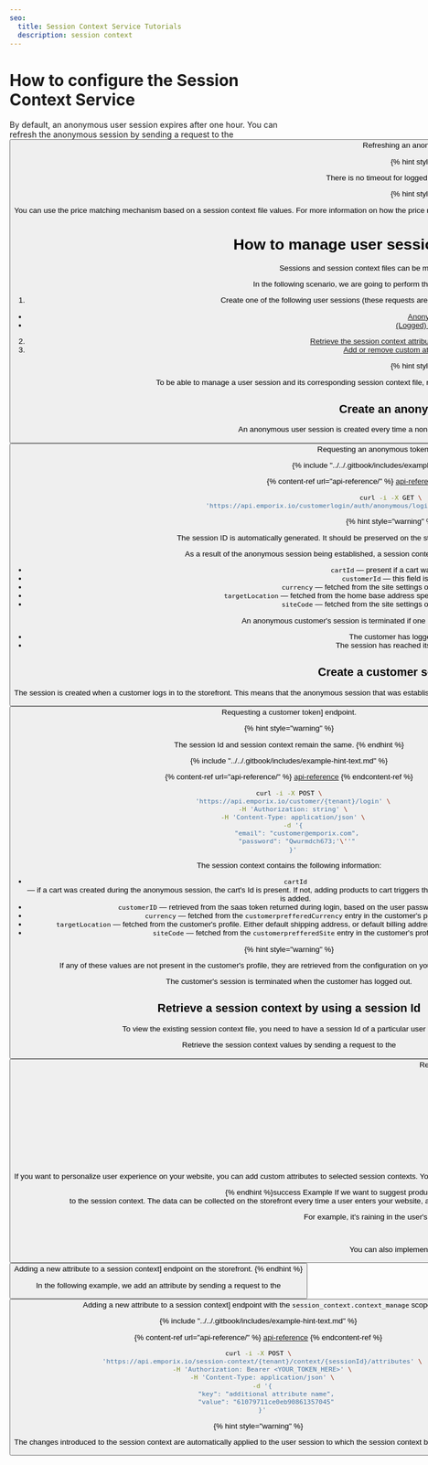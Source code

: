 ```yaml
---
seo:
  title: Session Context Service Tutorials
  description: session context
---
```


# How to configure the Session Context Service

By default, an anonymous user session expires after one hour. You can refresh the anonymous session by sending a request to the <nobr><Button to="/openapi/oauth/#operation/GET-oauth-refresh-anonymous-access-token" size="small">Refreshing an anonymous token] endpoint.

{% hint style="warning" %}

There is no timeout for logged customer sessions.
{% endhint %}

{% hint style="warning" %}

You can use the price matching mechanism based on a session context file values. For more information on how the price matching functionality works, check out *How to use the price matching functionality* in the [Price Service Tutorials](/content/price#how-to-use-the-price-matching-functionality).
{% endhint %}

# How to manage user sessions and session context files

Sessions and session context files can be managed both by your customers and employees. 

In the following scenario, we are going to perform the following actions from the perspective of an employee:

1. Create one of the following user sessions (these requests are normally sent on the storefront, but are here for illustrative purposes):
* [Anonymous session](#create-an-anonymous-user-session)
* [(Logged) customer session](#create-a-customer-session)
2. [Retrieve the session context attributes and values of a particular user session.](#retrieve-a-session-context-by-using-a-session-id)
3. [Add or remove custom attributes from the session context.](#add-new-attributes-to-the-session-context)

{% hint style="warning" %}

To be able to manage a user session and its corresponding session context file, make sure that the session with its session ID is present in the system. 
{% endhint %}

## Create an anonymous user session

An anonymous user session is created every time a non-logged user enters the storefront and sends a request to the <nobr><Button to="/openapi/oauth/#operation/GET-oauth-generate-anonymous-access-token" size="small">Requesting an anonymous token] endpoint.

{% include "../../.gitbook/includes/example-hint-text.md" %}

{% content-ref url="api-reference/" %}
[api-reference](api-reference/)
{% endcontent-ref %}

```bash
curl -i -X GET \
  'https://api.emporix.io/customerlogin/auth/anonymous/login?tenant={tenant}&client_id={client_id}'
```

{% hint style="warning" %}

The session ID is automatically generated. It should be preserved on the storefront, for example in user cookies.
{% endhint %}


As a result of the anonymous session being established, a session context is created. It contains the following information:

* `cartId` — present if a cart was created.
* `customerId` — this field is empty.
* `currency` — fetched from the site settings of the tenant's default site.
* `targetLocation` — fetched from the home base address specified in the tenant's default site's settings.
* `siteCode` — fetched from the site settings of the tenant's default site.

An anonymous customer's session is terminated if one of those two requirements is met:

* The customer has logged in. 
* The session has reached its lifetime.


## Create a customer session

The session is created when a customer logs in to the storefront. This means that the anonymous session that was established when the user entered the site is migrated into a customer session when a request is sent to the <nobr><Button to="/openapi/oauth/#operation/POST-oauth-authorize-customer" size="small">Requesting a customer token] endpoint. 

{% hint style="warning" %}

The session Id and session context remain the same.
{% endhint %}


{% include "../../.gitbook/includes/example-hint-text.md" %}

{% content-ref url="api-reference/" %}
[api-reference](api-reference/)
{% endcontent-ref %}

```bash
curl -i -X POST \
  'https://api.emporix.io/customer/{tenant}/login' \
  -H 'Authorization: string' \
  -H 'Content-Type: application/json' \
  -d '{
    "email": "customer@emporix.com",
    "password": "Qwurmdch673;'\''"
  }'
```

The session context contains the following information:

* `cartId` — if a cart was created during the anonymous session, the cart's Id is present. If not, adding products to cart triggers the Session Context Service and a `cartId` is added.
* `customerID` — retrieved from the saas token returned during login, based on the user password provided.
* `currency` — fetched from the `customerprefferedCurrency` entry in the customer's profile.
* `targetLocation` — fetched from the customer's profile. Either default shipping address, or default billing address. Empty if none of those exist.
* `siteCode` — fetched from the `customerprefferedSite` entry in the customer's profile.

{% hint style="warning" %}

If any of these values are not present in the customer's profile, they are retrieved from the configuration on your main site.
{% endhint %}

The customer's session is terminated when the customer has logged out.

## Retrieve a session context by using a session Id

To view the existing session context file, you need to have a session Id of a particular user session.

Retrieve the session context values by sending a request to the <nobr><Button to="/openapi/session-context/#operation/GET-session-context-retrieve-session-context" size="small">Retrieving a session context] endpoint with the `session_context.context_manage` scope.


{% include "../../.gitbook/includes/example-hint-text.md" %}

{% content-ref url="api-reference/" %}
[api-reference](api-reference/)
{% endcontent-ref %}

```bash
curl -i -X GET \
  'https://api.emporix.io/session-context/{tenant}/context/{sessionId}' \
  -H 'Authorization: Bearer <YOUR_TOKEN_HERE>'
```

## Add new attributes to the session context

If you want to personalize user experience on your website, you can add custom attributes to selected session contexts. Your attributes are not validated, as they are only stored in the Emporix Commerce Engine and can be deleted at any time. However, you can make the data actionable by incorporating a solution of your choice.

{% endhint %}success Example
If we want to suggest products on the storefront that are relevant to the weather conditions near our user's location, we can add two new attributes: `latitude` and `longitude` to the session context. 
The data can be collected on the storefront every time a user enters your website, and it will be kept in the Emporix Commerce Engine.
You can then implement a mechanism that uses the collected data, for example to display relevant products first, according to the weather. 

For example, it's raining in the user's location, so the list of suggested products on the storefront prioritizes umbrellas and other rain equipment.
{% endhint %}

{% hint style="warning" %}

You can also implement a mechanism allowing users to manage and modify their own sessions and session contexts by calling the <nobr><Button to="/openapi/session-context/#operation/POST-session-context-add-attribute-sessionId" size="small">Adding a new attribute to a session context] endpoint on the storefront. 
{% endhint %}

In the following example, we add an attribute by sending a request to the  <nobr><Button to="/openapi/session-context/#operation/POST-session-context-add-attribute-sessionId" size="small">Adding a new attribute to a session context] endpoint with the `session_context.context_manage` scope.


{% include "../../.gitbook/includes/example-hint-text.md" %}

{% content-ref url="api-reference/" %}
[api-reference](api-reference/)
{% endcontent-ref %}

```bash
curl -i -X POST \
  'https://api.emporix.io/session-context/{tenant}/context/{sessionId}/attributes' \
  -H 'Authorization: Bearer <YOUR_TOKEN_HERE>' \
  -H 'Content-Type: application/json' \
  -d '{
    "key": "additional attribute name",
    "value": "61079711ce0eb90861357045"
  }'
```


{% hint style="warning" %}

The changes introduced to the session context are automatically applied to the user session to which the session context belongs.
{% endhint %}
